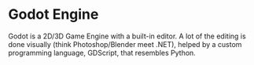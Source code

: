 # Godot Engine

Godot is a 2D/3D Game Engine with a built-in editor. A lot of the editing is done visually (think Photoshop/Blender meet .NET), helped by a custom programming language, GDScript, that resembles Python.
